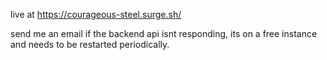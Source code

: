 live at https://courageous-steel.surge.sh/

send me an email if the backend api isnt responding, its on a free instance and needs to be restarted periodically.  
